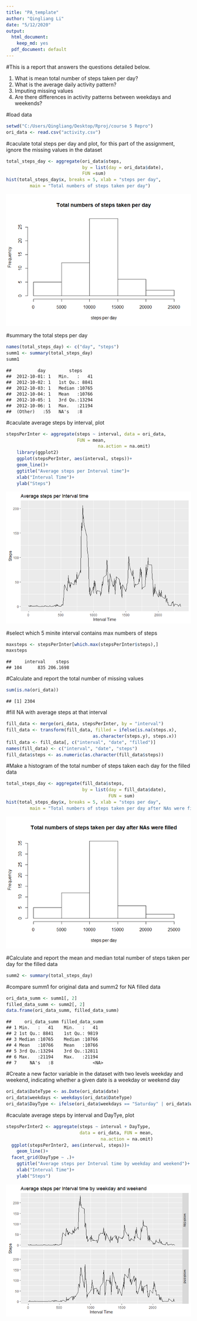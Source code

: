 ```yaml
---
title: "PA_template"
author: "Qingliang Li"
date: "5/12/2020"
output:
  html_document: 
    keep_md: yes
  pdf_document: default
---
```



#This is a report that answers the questions detailed below. 
1. What is mean total number of steps taken per day?
2. What is the average daily activity pattern?
3. Imputing missing values
4. Are there differences in activity patterns between weekdays and weekends?

#load data

```r
setwd("C:/Users/Qingliang/Desktop/Rproj/course 5 Repro")
ori_data <- read.csv("activity.csv")
```

#caculate total steps per day and plot, for this part of the assignment, ignore the missing values in the dataset

```r
total_steps_day <- aggregate(ori_data$steps, 
                             by = list(day = ori_data$date), 
                             FUN =sum)
hist(total_steps_day$x, breaks = 5, xlab = "steps per day",
		 main = "Total numbers of steps taken per day")
```

![](PA1_template_files/figure-html/unnamed-chunk-2-1.png)<!-- -->

#summary the total steps per day

```r
names(total_steps_day) <- c("day", "steps")
summ1 <- summary(total_steps_day)
summ1 
```

```
##          day         steps      
##  2012-10-01: 1   Min.   :   41  
##  2012-10-02: 1   1st Qu.: 8841  
##  2012-10-03: 1   Median :10765  
##  2012-10-04: 1   Mean   :10766  
##  2012-10-05: 1   3rd Qu.:13294  
##  2012-10-06: 1   Max.   :21194  
##  (Other)   :55   NA's   :8
```

#caculate average steps by interval, plot

```r
stepsPerInter <- aggregate(steps ~ interval, data = ori_data, 
                           FUN = mean, 
				                   na.action = na.omit)
	library(ggplot2)
	ggplot(stepsPerInter, aes(interval, steps))+
	geom_line()+
	ggtitle("Average steps per Interval time")+
	xlab("Interval Time")+
	ylab("Steps")
```

![](PA1_template_files/figure-html/unnamed-chunk-4-1.png)<!-- -->

#select which 5 minite interval contains max numbers of steps

```r
maxsteps <- stepsPerInter[which.max(stepsPerInter$steps),]
maxsteps
```

```
##     interval    steps
## 104      835 206.1698
```

#Calculate and report the total number of missing values

```r
sum(is.na(ori_data))
```

```
## [1] 2304
```

#fill NA with average steps at that interval

```r
fill_data <- merge(ori_data, stepsPerInter, by = "interval")
fill_data <- transform(fill_data, filled = ifelse(is.na(steps.x),
					             as.character(steps.y), steps.x))
fill_data <- fill_data[, c("interval", "date", "filled")]
names(fill_data) <- c("interval", "date", "steps")
fill_data$steps <- as.numeric(as.character(fill_data$steps))
```

#Make a histogram of the total number of steps taken each day for the filled data

```r
total_steps_day <- aggregate(fill_data$steps, 
                             by = list(day = fill_data$date), 
					                   FUN = sum)
hist(total_steps_day$x, breaks = 5, xlab = "steps per day",
		 main = "Total numbers of steps taken per day after NAs were filled")
```

![](PA1_template_files/figure-html/unnamed-chunk-8-1.png)<!-- -->

#Calculate and report the mean and median total number of steps taken per day for the filled data

```r
summ2 <- summary(total_steps_day)
```

#compare summ1 for original data and summ2 for NA filled data

```r
ori_data_summ <- summ1[, 2]
filled_data_summ <- summ2[, 2]
data.frame(ori_data_summ, filled_data_summ)
```

```
##     ori_data_summ filled_data_summ
## 1 Min.   :   41    Min.   :   41  
## 2 1st Qu.: 8841    1st Qu.: 9819  
## 3 Median :10765    Median :10766  
## 4 Mean   :10766    Mean   :10766  
## 5 3rd Qu.:13294    3rd Qu.:12811  
## 6 Max.   :21194    Max.   :21194  
## 7     NA's   :8               <NA>
```

#Create a new factor variable in the dataset with two levels weekday and weekend, indicating whether a given date is a weekday or weekend day

```r
ori_data$DateType <- as.Date(ori_data$date)
ori_data$weekdays <- weekdays(ori_data$DateType)
ori_data$DayType <- ifelse(ori_data$weekdays == "Saturday" | ori_data$weekdays == "Sunday", "weekend", "weekday")
```

#caculate average steps by interval and DayTye, plot

```r
stepsPerInter2 <- aggregate(steps ~ interval + DayType, 
                            data = ori_data, FUN = mean, 
				                    na.action = na.omit)
  ggplot(stepsPerInter2, aes(interval, steps))+
	geom_line()+
  facet_grid(DayType ~ .)+
	ggtitle("Average steps per Interval time by weekday and weekend")+
	xlab("Interval Time")+
	ylab("Steps")
```

![](PA1_template_files/figure-html/unnamed-chunk-12-1.png)<!-- -->















